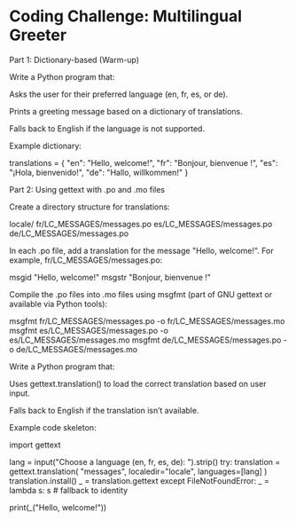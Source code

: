 # Coding Challenge: Multilingual Greeter
Part 1: Dictionary-based (Warm-up)

Write a Python program that:

Asks the user for their preferred language (en, fr, es, or de).

Prints a greeting message based on a dictionary of translations.

Falls back to English if the language is not supported.

Example dictionary:

translations = {
    "en": "Hello, welcome!",
    "fr": "Bonjour, bienvenue !",
    "es": "¡Hola, bienvenido!",
    "de": "Hallo, willkommen!"
}

Part 2: Using gettext with .po and .mo files

Create a directory structure for translations:

locale/
  fr/LC_MESSAGES/messages.po
  es/LC_MESSAGES/messages.po
  de/LC_MESSAGES/messages.po


In each .po file, add a translation for the message "Hello, welcome!". For example, fr/LC_MESSAGES/messages.po:

msgid "Hello, welcome!"
msgstr "Bonjour, bienvenue !"


Compile the .po files into .mo files using msgfmt (part of GNU gettext or available via Python tools):

msgfmt fr/LC_MESSAGES/messages.po -o fr/LC_MESSAGES/messages.mo
msgfmt es/LC_MESSAGES/messages.po -o es/LC_MESSAGES/messages.mo
msgfmt de/LC_MESSAGES/messages.po -o de/LC_MESSAGES/messages.mo


Write a Python program that:

Uses gettext.translation() to load the correct translation based on user input.

Falls back to English if the translation isn’t available.

Example code skeleton:

import gettext

lang = input("Choose a language (en, fr, es, de): ").strip()
try:
    translation = gettext.translation(
        "messages", localedir="locale", languages=[lang]
    )
    translation.install()
    _ = translation.gettext
except FileNotFoundError:
    _ = lambda s: s  # fallback to identity

print(_("Hello, welcome!"))
